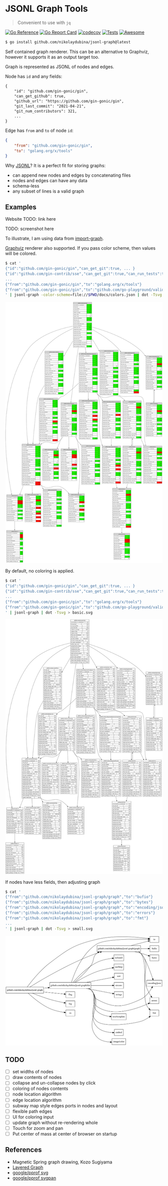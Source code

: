 # JSONL Graph Tools

> Convenient to use with `jq`

[![Go Reference](https://pkg.go.dev/badge/github.com/nikolaydubina/jsonl-graph.svg)](https://pkg.go.dev/github.com/nikolaydubina/jsonl-graph)
[![Go Report Card](https://goreportcard.com/badge/github.com/nikolaydubina/jsonl-graph)](https://goreportcard.com/report/github.com/nikolaydubina/jsonl-graph)
[![codecov](https://codecov.io/gh/nikolaydubina/jsonl-graph/branch/main/graph/badge.svg?token=gU3DUNXgX3)](https://codecov.io/gh/nikolaydubina/jsonl-graph)
[![Tests](https://github.com/nikolaydubina/jsonl-graph/workflows/Tests/badge.svg)](https://github.com/nikolaydubina/jsonl-graph/actions)
[![Awesome](https://cdn.rawgit.com/sindresorhus/awesome/d7305f38d29fed78fa85652e3a63e154dd8e8829/media/badge.svg)](https://github.com/avelino/awesome-go#science-and-data-analysis)

```bash
$ go install github.com/nikolaydubina/jsonl-graph@latest
```

Self contained graph renderer.
This can be an alternative to Graphviz, however it supports it as an output target too.

Graph is represented as JSONL of nodes and edges.

Node has `id` and any fields:
```
{
    "id": "github.com/gin-gonic/gin",
    "can_get_github": true,
    "github_url": "https://github.com/gin-gonic/gin",
    "git_last_commit": "2021-04-21",
    "git_num_contributors": 321,
    ...
}
```

Edge has `from` and `to` of node `id`:
```json
{
    "from": "github.com/gin-gonic/gin",
    "to": "golang.org/x/tools"
}
```

Why [JSONL](https://jsonlines.org/)? It is a perfect fit for storing graphs:
- can append new nodes and edges by concatenating files
- nodes and edges can have any data
- schema-less
- any subset of lines is a valid graph

## Examples

Website TODO: link here

TODO: screenshot here

To illustrate, I am using data from [import-graph](github.com/nikolaydubina/import-graph). 

[Graphviz](https://graphviz.org/download/) renderer also supported. If you pass color scheme, then values will be colored.
```bash
$ cat '
{"id":"github.com/gin-gonic/gin","can_get_git":true, ... }
{"id":"github.com/gin-contrib/sse","can_get_git":true,"can_run_tests":true ... }
...
{"from":"github.com/gin-gonic/gin","to":"golang.org/x/tools"}
{"from":"github.com/gin-gonic/gin","to":"github.com/go-playground/validator/v10"}
' | jsonl-graph -color-scheme=file://$PWD/docs/colors.json | dot -Tsvg > colored.svg
```
![gin-color](./docs/gin_color.svg)

By default, no coloring is applied.
```bash
$ cat '
{"id":"github.com/gin-gonic/gin","can_get_git":true, ... }
{"id":"github.com/gin-contrib/sse","can_get_git":true,"can_run_tests":true ... }
...
{"from":"github.com/gin-gonic/gin","to":"golang.org/x/tools"}
{"from":"github.com/gin-gonic/gin","to":"github.com/go-playground/validator/v10"}
' | jsonl-graph | dot -Tsvg > basic.svg
```
![gin-nocolor](./docs/gin_nocolor.svg)

If nodes have less fields, then adjusting graph

```bash
$ cat '
{"from":"github.com/nikolaydubina/jsonl-graph/graph","to":"bufio"}
{"from":"github.com/nikolaydubina/jsonl-graph/graph","to":"bytes"}
{"from":"github.com/nikolaydubina/jsonl-graph/graph","to":"encoding/json"}
{"from":"github.com/nikolaydubina/jsonl-graph/graph","to":"errors"}
{"from":"github.com/nikolaydubina/jsonl-graph/graph","to":"fmt"}
...
' | jsonl-graph | dot -Tsvg > small.svg
```

![small](./docs/small.svg)

## TODO

- [ ] set widths of nodes
- [ ] draw contents of nodes
- [ ] collapse and un-collapse nodes by click
- [ ] coloring of nodes contents
- [ ] node location algorithm
- [ ] edge location algorithm
- [ ] subway map style edges ports in nodes and layout
- [ ] flexible path edges
- [ ] UI for coloring input
- [ ] update graph without re-rendering whole
- [ ] Touch for zoom and pan
- [ ] Put center of mass at center of browser on startup

## References

- Magnetic Spring graph drawing, Kozo Sugiyama
- [Layered Graph](https://en.wikipedia.org/wiki/Layered_graph_drawing)
- [google/pprof svg](https://github.com/google/pprof/blob/master/internal/driver/svg.go)
- [google/pprof svgpan](https://github.com/google/pprof/blob/master/third_party/svgpan/svgpan.go)